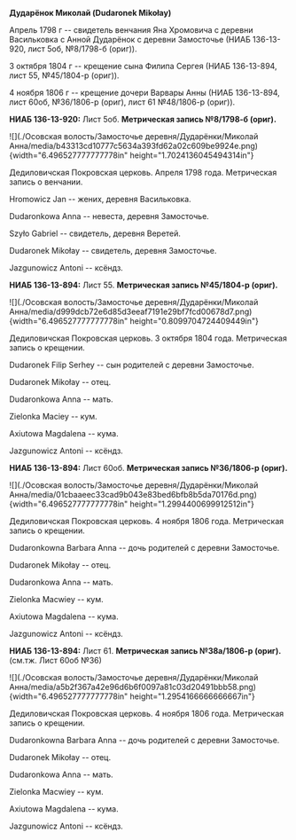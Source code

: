 **Дударёнок Миколай (Dudaronek Mikołay)**

Апрель 1798 г -- свидетель венчания Яна Хромовича с деревни Васильковка
с Анной Дударёнок с деревни Замосточье (НИАБ 136-13-920, лист 5об,
№8/1798-б (ориг)).

3 октября 1804 г -- крещение сына Филипа Сергея (НИАБ 136-13-894, лист
55, №45/1804-р (ориг)).

4 ноября 1806 г -- крещение дочери Варвары Анны (НИАБ 136-13-894, лист
60об, №36/1806-р (ориг), лист 61 №48/1806-р (ориг)).

**НИАБ 136-13-920:** Лист 5об. **Метрическая запись №8/1798-б (ориг).**

![](./Осовская волость/Замосточье деревня/Дударёнки/Миколай Анна/media/b43313cd10777c5634a393fd62a02c609be9924e.png){width="6.496527777777778in"
height="1.7024136045494314in"}

Дедиловичская Покровская церковь. Апреля 1798 года. Метрическая запись о
венчании.

Hromowicz Jan -- жених, деревня Васильковка.

Dudaronkowa Anna -- невеста, деревня Замосточье.

Szyło Gabriel -- свидетель, деревня Веретей.

Dudaronek Mikołay -- свидетель, деревня Замосточье.

Jazgunowicz Antoni -- ксёндз.

**НИАБ 136-13-894:** Лист 55. **Метрическая запись №45/1804-р (ориг).**

![](./Осовская волость/Замосточье деревня/Дударёнки/Миколай Анна/media/d999dcb72e6d85d3eeaf7191e29bf7fcd00678d7.png){width="6.496527777777778in"
height="0.8099704724409449in"}

Дедиловичская Покровская церковь. 3 октября 1804 года. Метрическая
запись о крещении.

Dudaronek Filip Serhey -- сын родителей с деревни Замосточье.

Dudaronek Mikołay -- отец.

Dudaronkowa Anna -- мать.

Zielonka Maciey -- кум.

Axiutowa Magdalena -- кума.

Jazgunowicz Antoni -- ксёндз.

**НИАБ 136-13-894:** Лист 60об. **Метрическая запись №36/1806-р
(ориг).**

![](./Осовская волость/Замосточье деревня/Дударёнки/Миколай Анна/media/01cbaaeec33cad9b043e83bed6bfb8b5da70176d.png){width="6.496527777777778in"
height="1.2994400699912512in"}

Дедиловичская Покровская церковь. 4 ноября 1806 года. Метрическая запись
о крещении.

Dudaronkowna Barbara Anna -- дочь родителей с деревни Замосточье.

Dudaronek Mikołay -- отец.

Dudaronkowa Anna -- мать.

Zielonka Macwiey -- кум.

Axiutowa Magdalena -- кума.

Jazgunowicz Antoni -- ксёндз.

**НИАБ 136-13-894:** Лист 61. **Метрическая запись №38а/1806-р (ориг).**
(см.тж. Лист 60об №36)

![](./Осовская волость/Замосточье деревня/Дударёнки/Миколай Анна/media/a5b2f367a42e96d6b6f0097a81c03d20491bbb58.png){width="6.496527777777778in"
height="1.2954166666666667in"}

Дедиловичская Покровская церковь. 4 ноября 1806 года. Метрическая запись
о крещении.

Dudaronkowna Barbara Anna -- дочь родителей с деревни Замосточье.

Dudaronek Mikołay -- отец.

Dudaronkowa Anna -- мать.

Zielonka Macwiey -- кум.

Axiutowa Magdalena -- кума.

Jazgunowicz Antoni -- ксёндз.
